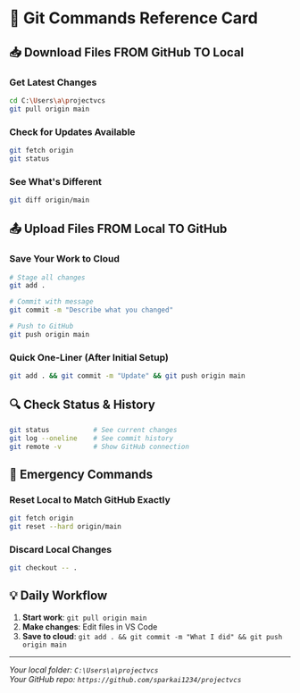 # 🔄 Git Commands Reference Card

## 📥 **Download Files FROM GitHub TO Local**

### Get Latest Changes
```bash
cd C:\Users\a\projectvcs
git pull origin main
```

### Check for Updates Available
```bash
git fetch origin
git status
```

### See What's Different
```bash
git diff origin/main
```

## 📤 **Upload Files FROM Local TO GitHub**

### Save Your Work to Cloud
```bash
# Stage all changes
git add .

# Commit with message
git commit -m "Describe what you changed"

# Push to GitHub
git push origin main
```

### Quick One-Liner (After Initial Setup)
```bash
git add . && git commit -m "Update" && git push origin main
```

## 🔍 **Check Status & History**

```bash
git status           # See current changes
git log --oneline    # See commit history  
git remote -v        # Show GitHub connection
```

## 🚨 **Emergency Commands**

### Reset Local to Match GitHub Exactly
```bash
git fetch origin
git reset --hard origin/main
```

### Discard Local Changes
```bash
git checkout -- .
```

## 💡 **Daily Workflow**

1. **Start work**: `git pull origin main`
2. **Make changes**: Edit files in VS Code
3. **Save to cloud**: `git add . && git commit -m "What I did" && git push origin main`

---
*Your local folder: `C:\Users\a\projectvcs`*  
*Your GitHub repo: `https://github.com/sparkai1234/projectvcs`* 